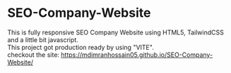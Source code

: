 # SEO-Company-Website
This is fully responsive SEO Company Website using HTML5, TailwindCSS and a little bit javascript. </br>
This project got production ready by using "VITE". </br>
checkout the site: https://mdimranhossain05.github.io/SEO-Company-Website/
